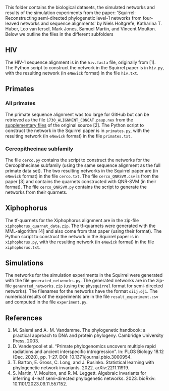 This folder contains the biological datasets, the simulated networks and results of the simulation experiments from the paper:
'Squirrel: Reconstructing semi-directed phylogenetic level-1 networks from four-leaved networks and sequence alignments' by Niels Holtgrefe, Katharina T. Huber, Leo van Iersel, Mark Jones, Samuel Martin, and Vincent Moulton. Below we outline the files in the different subfolders

## HIV
The HIV-1 sequence alignment is in the `hiv.fasta` file, originally from [1]. The Python script to construct the network in the Squirrel paper is in `hiv.py`, with the resulting network (in `eNewick` format) in the file `hiv.txt`.

## Primates
### All primates
The primate sequence alignment was too large for GitHub but can be retrieved as the file `1730_ALIGNMENT_CONCAT.paup.nex` from the [supplementary files](https://doi.org/10.5061/dryad.rfj6q577d) of the original source [2]. The Python script to construct the network in the Squirrel paper is in `primates.py`, with the resulting network (in `eNewick` format) in the file `primates.txt`.

### Cercopithecinae subfamily
The file `cerco.py` contains the script to construct the networks for the Cercopithecinae subfamily (using the same sequence alignment as the full primate data set). The two resulting networks in the Squirrel paper are (in `eNewick` format) in the file `cerco.txt`. The file `cerco_QNRSVM.csv` is from the paper [3] and contains the quarnets constructed with QNR-SVM (in their format). The file `cerco_QNRSVM.py` contains the script to generate the networks from their quarnets. 

## Xiphophorus
The tf-quarnets for the Xiphophorus alignment are in the zip-file `xiphophorus_quarnet_data.zip`. The tf-quarnets were generated with the MML-algorithm [4] and also come from that paper (using their format). The Python script to construct the network in the Squirrel paper is in `xiphophorus.py`, with the resulting network (in `eNewick` format) in the file `xiphophorus.txt`.

## Simulations
The networks for the simulation experiments in the Squirrel were generated with the file `generated_netweorks.py`. The generated networks are in the zip-file `generated_networks.zip` (using the `physquirrel` format for semi-directed networks). The filenames for the networks have the format `oiij;oji`. The numerical results of the experiments are in the file `result_experiment.csv` and computed in the file `experiment.py`.

## References

1. M. Salemi and A.-M. Vandamme. The phylogenetic handbook: a practical approach to DNA and protein phylogeny. Cambridge University Press, 2003.
2. D. Vanderpool et al. “Primate phylogenomics uncovers multiple rapid radiations and ancient interspecific introgression”. In: PLOS Biology 18.12 (Dec. 2020), pp. 1–27. DOI: 10.1371/journal.pbio.3000954.
3. T. Barton, E. Gross, C. Long, and J. Rusinko. Statistical learning with phylogenetic network invariants. 2022. arXiv:2211.11919.
4. S. Martin, V. Moulton, and R. M. Leggett. Algebraic invariants for inferring 4-leaf semi-directed phylogenetic networks. 2023. bioRxiv: 10.1101/2023.09.11.557152.
